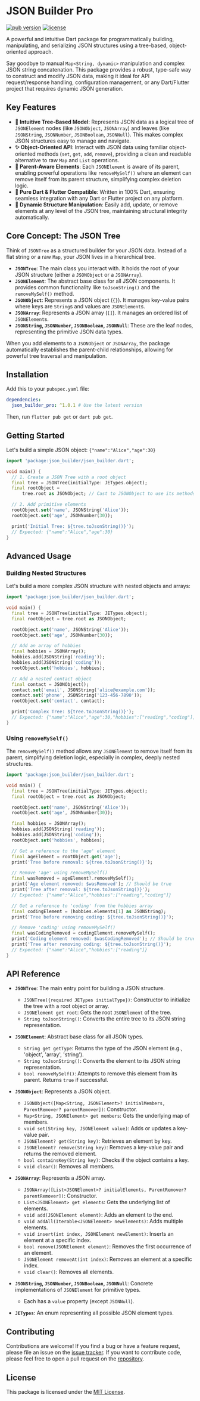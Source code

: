 # JSON Builder Pro

[![pub version](https://img.shields.io/pub/v/json_builder_pro.svg)](https://pub.dev/packages/json_builder_pro)
[![license](https://img.shields.io/badge/license-MIT-blue.svg)](https://opensource.org/licenses/MIT)

A powerful and intuitive Dart package for programmatically building, manipulating, and serializing JSON structures using a tree-based, object-oriented approach.

Say goodbye to manual `Map<String, dynamic>` manipulation and complex JSON string concatenation. This package provides a robust, type-safe way to construct and modify JSON data, making it ideal for API request/response handling, configuration management, or any Dart/Flutter project that requires dynamic JSON generation.

## Key Features

-   **🌳 Intuitive Tree-Based Model**: Represents JSON data as a logical tree of `JSONElement` nodes (like `JSONObject`, `JSONArray`) and leaves (like `JSONString`, `JSONNumber`, `JSONBoolean`, `JSONNull`). This makes complex JSON structures easy to manage and navigate.
-   **✨ Object-Oriented API**: Interact with JSON data using familiar object-oriented methods (`set`, `get`, `add`, `remove`), providing a clean and readable alternative to raw `Map` and `List` operations.
-   **🔗 Parent-Aware Elements**: Each `JSONElement` is aware of its parent, enabling powerful operations like `removeMySelf()` where an element can remove itself from its parent structure, simplifying complex deletion logic.
-   **🚀 Pure Dart & Flutter Compatible**: Written in 100% Dart, ensuring seamless integration with any Dart or Flutter project on any platform.
-   **🔄 Dynamic Structure Manipulation**: Easily add, update, or remove elements at any level of the JSON tree, maintaining structural integrity automatically.

## Core Concept: The JSON Tree

Think of `JSONTree` as a structured builder for your JSON data. Instead of a flat string or a raw `Map`, your JSON lives in a hierarchical tree.

-   **`JSONTree`**: The main class you interact with. It holds the root of your JSON structure (either a `JSONObject` or a `JSONArray`).
-   **`JSONElement`**: The abstract base class for all JSON components. It provides common functionality like `toJsonString()` and the `removeMySelf()` method.
-   **`JSONObject`**: Represents a JSON object (`{}`). It manages key-value pairs where keys are `String`s and values are `JSONElement`s.
-   **`JSONArray`**: Represents a JSON array (`[]`). It manages an ordered list of `JSONElement`s.
-   **`JSONString`, `JSONNumber`, `JSONBoolean`, `JSONNull`**: These are the leaf nodes, representing the primitive JSON data types.

When you add elements to a `JSONObject` or `JSONArray`, the package automatically establishes the parent-child relationships, allowing for powerful tree traversal and manipulation.

## Installation

Add this to your `pubspec.yaml` file:

```yaml
dependencies:
  json_builder_pro: ^1.0.1 # Use the latest version
```

Then, run `flutter pub get` or `dart pub get`.

## Getting Started

Let's build a simple JSON object: `{"name":"Alice","age":30}`

```dart
import 'package:json_builder/json_builder.dart';

void main() {
  // 1. Create a JSON Tree with a root object
  final tree = JSONTree(initialType: JETypes.object);
  final rootObject =
      tree.root as JSONObject; // Cast to JSONObject to use its methods

  // 2. Add primitive elements
  rootObject.set('name', JSONString('Alice'));
  rootObject.set('age', JSONNumber(30));

  print('Initial Tree: ${tree.toJsonString()}');
  // Expected: {"name":"Alice","age":30}
}
```

## Advanced Usage

### Building Nested Structures

Let's build a more complex JSON structure with nested objects and arrays:

```dart
import 'package:json_builder/json_builder.dart';

void main() {
  final tree = JSONTree(initialType: JETypes.object);
  final rootObject = tree.root as JSONObject;

  rootObject.set('name', JSONString('Alice'));
  rootObject.set('age', JSONNumber(30));

  // Add an array of hobbies
  final hobbies = JSONArray();
  hobbies.add(JSONString('reading'));
  hobbies.add(JSONString('coding'));
  rootObject.set('hobbies', hobbies);

  // Add a nested contact object
  final contact = JSONObject();
  contact.set('email', JSONString('alice@example.com'));
  contact.set('phone', JSONString('123-456-7890'));
  rootObject.set('contact', contact);

  print('Complex Tree: ${tree.toJsonString()}');
  // Expected: {"name":"Alice","age":30,"hobbies":["reading","coding"],"contact":{"email":"alice@example.com","phone":"123-456-7890"}}
}
```

### Using `removeMySelf()`

The `removeMySelf()` method allows any `JSONElement` to remove itself from its parent, simplifying deletion logic, especially in complex, deeply nested structures.

```dart
import 'package:json_builder/json_builder.dart';

void main() {
  final tree = JSONTree(initialType: JETypes.object);
  final rootObject = tree.root as JSONObject;

  rootObject.set('name', JSONString('Alice'));
  rootObject.set('age', JSONNumber(30));

  final hobbies = JSONArray();
  hobbies.add(JSONString('reading'));
  hobbies.add(JSONString('coding'));
  rootObject.set('hobbies', hobbies);

  // Get a reference to the 'age' element
  final ageElement = rootObject.get('age');
  print('Tree before removal: ${tree.toJsonString()}');

  // Remove 'age' using removeMySelf()
  final wasRemoved = ageElement?.removeMySelf();
  print('Age element removed: $wasRemoved'); // Should be true
  print('Tree after removal: ${tree.toJsonString()}');
  // Expected: {"name":"Alice","hobbies":["reading","coding"]}

  // Get a reference to 'coding' from the hobbies array
  final codingElement = (hobbies.elements[1] as JSONString);
  print('Tree before removing coding: ${tree.toJsonString()}');

  // Remove 'coding' using removeMySelf()
  final wasCodingRemoved = codingElement.removeMySelf();
  print('Coding element removed: $wasCodingRemoved'); // Should be true
  print('Tree after removing coding: ${tree.toJsonString()}');
  // Expected: {"name":"Alice","hobbies":["reading"]}
}
```

## API Reference

-   **`JSONTree`**: The main entry point for building a JSON structure.
    -   `JSONTree({required JETypes initialType})`: Constructor to initialize the tree with a root object or array.
    -   `JSONElement get root`: Gets the root `JSONElement` of the tree.
    -   `String toJsonString()`: Converts the entire tree to its JSON string representation.

-   **`JSONElement`**: Abstract base class for all JSON types.
    -   `String get getType`: Returns the type of the JSON element (e.g., 'object', 'array', 'string').
    -   `String toJsonString()`: Converts the element to its JSON string representation.
    -   `bool removeMySelf()`: Attempts to remove this element from its parent. Returns `true` if successful.

-   **`JSONObject`**: Represents a JSON object.
    -   `JSONObject([Map<String, JSONElement>? initialMembers, ParentRemover? parentRemover])`: Constructor.
    -   `Map<String, JSONElement> get members`: Gets the underlying map of members.
    -   `void set(String key, JSONElement value)`: Adds or updates a key-value pair.
    -   `JSONElement? get(String key)`: Retrieves an element by key.
    -   `JSONElement? remove(String key)`: Removes a key-value pair and returns the removed element.
    -   `bool containsKey(String key)`: Checks if the object contains a key.
    -   `void clear()`: Removes all members.

-   **`JSONArray`**: Represents a JSON array.
    -   `JSONArray([List<JSONElement>? initialElements, ParentRemover? parentRemover])`: Constructor.
    -   `List<JSONElement> get elements`: Gets the underlying list of elements.
    -   `void add(JSONElement element)`: Adds an element to the end.
    -   `void addAll(Iterable<JSONElement> newElements)`: Adds multiple elements.
    -   `void insert(int index, JSONElement newElement)`: Inserts an element at a specific index.
    -   `bool remove(JSONElement element)`: Removes the first occurrence of an element.
    -   `JSONElement removeAt(int index)`: Removes an element at a specific index.
    -   `void clear()`: Removes all elements.

-   **`JSONString`, `JSONNumber`, `JSONBoolean`, `JSONNull`**: Concrete implementations of `JSONElement` for primitive types.
    -   Each has a `value` property (except `JSONNull`).

-   **`JETypes`**: An enum representing all possible JSON element types.

## Contributing

Contributions are welcome! If you find a bug or have a feature request, please file an issue on the [issue tracker](https://github.com/Ashraf-Hamdoun/JSON-Builder/issues). If you want to contribute code, please feel free to open a pull request on the [repository](https://github.com/Ashraf-Hamdoun/JSON-Builder).

## License

This package is licensed under the [MIT License](LICENSE).